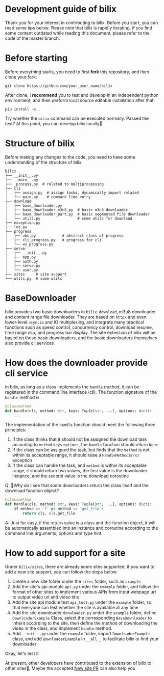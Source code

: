 # Development guide of bilix

Thank you for your interest in contributing to bilix. Before you start, you can read some tips below.
Please note that bilix is rapidly iterating, if you find some content outdated while reading this document,
please refer to the code of the master branch.

# Before starting

Before everything starts, you need to first **fork** this repository, and then clone your fork:

```shell
git clone https://github.com/your_user_name/bilix
```

After clone, I **recommend** you to test and develop in an independent python environment,
and then perform local source editable installation after that:

```shell
pip install -e .
```

Try whether the `bilix` command can be executed normally. Passed the test? At this point,
you can develop bilix locally🍻

# Structure of bilix

Before making any changes to the code, you need to have some understanding of the structure of bilix.

```text
bilix
├── __init__.py
├── __main__.py
├── _process.py  # related to multiprocessing
├── cli
│   ├── assign.py  # assign tasks, dynamically import related
│   └── main.py    # command line entry
├── download
│   ├── base_downloader.py
│   ├── base_downloader_m3u8.py  # basic m3u8 downloader
│   ├── base_downloader_part.py  # basic segmented file downloader
│   └── utils.py                 # some utils for download
├── exception.py
├── log.py
├── progress
│   ├── abc.py            # abstract class of progress
│   ├── cli_progress.py   # progress for cli
│   └── ws_progress.py
├── serve
│   ├── __init__.py
│   ├── app.py
│   ├── auth.py
│   ├── serve.py
│   └── user.py
├── sites     # site support
└── utils.py  # some utils
```

# BaseDownloader

bilix provides two basic downloaders in `bilix.download`, m3u8 downloader and content range file downloader.
They are based on `httpx` and even lower-level `asyncio` and IO multiplexing, and integrate many practical functions
such as speed control, concurrency control, download resume, time range clip, and progress bar display.
The site extension of bilix will be based on these basic downloaders, and the basic downloaders
themselves also provide cli services


# How does the downloader provide cli service

In bilix, as long as a class implements the `handle` method, it can be registered in the command line interface (cli).
The function signature of the `handle` method is

```python
@classmethod
def handle(cls, method: str, keys: Tuple[str, ...], options: dict):
    ...
```

The implementation of the `handle` function should meet the following three principles:

1. If the class thinks that it should not be assigned the download task according to `method` `keys` `options`, the `handle` function should return `None`
2. If the class can be assigned the task, but finds that the `method` is not within its acceptable range, it should raise a `HandleMethodError` exception
3. If the class can handle the task, and `method` is within its acceptable range, it should return two values, the first value is the downloader instance, and the second value is the download coroutine

Q: 🙋Why do I see that some downloaders return the class itself and the download function object?

```python
@classmethod
def handle(cls, method: str, keys: Tuple[str, ...], options: dict):
    if method == 'f' or method == 'get_file':
        return cls, cls.get_file
```

A: Just for easy, if the return value is a class and the function object, it will be automatically assembled into an
instance and coroutine according to the command line arguments, options and type hint.


# How to add support for a site

Under `bilix/sites`, there are already some sites supported, if you want to add a new site support, you can follow the steps below:

1. Create a new site folder under the `sites` folder, such as `example`
2. Add the site's api module `api.py` under the `example` folder, and follow the format of other sites to implement various APIs from input webpage url to output video url and video title
3. Add the site api module test `api_test.py` under the `example` folder, so that everyone can test whether the site is available at any time
4. Add the site downloader `donwloader.py` under the `example` folder, define `DownloaderExample`
   Class, select the corresponding `BaseDownloader` to inherit according to the site, then define the method of downloading the video in the class, and implement `handle`
   method.
5. Add `__init__.py` under the `example` folder, import `DownloaderExample` class, and add `DownloaderExample` in `__all__` to facilitate bilix to find your downloader

Okay, let's test it

At present, other developers have contributed to the extension of bilix to other sites🎉,
Maybe the accepted [New site PR](https://github.com/HFrost0/bilix/pulls?q=is%3Apr+is%3Aclosed+label%3A%22New+site%22) can also help you
